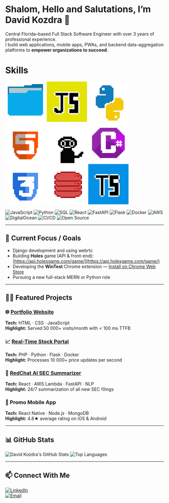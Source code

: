 
# **Shalom**, **Hello** and **Salutations**, I’m **David Kozdra** 👋

Central Florida–based Full Stack Software Engineer with over 3 years of professional experience.  
I build web applications, mobile apps, PWAs, and backend data-aggregation platforms to **empower organizations to succeed**.

# Skills


![alt text](folder.png) ![alt text](JavaScript.png) ![alt text](Python.png) ![alt text](html.png) ![alt text](git.png) ![alt text](csharp.png) ![alt text](css.png) ![alt text](sql.png) ![alt text](TypeScript.png)

![JavaScript](https://img.shields.io/badge/JavaScript-ES6-yellow?logo=javascript&logoColor=fff)  ![Python](https://img.shields.io/badge/Python-3.x-blue?logo=python&logoColor=fff)  ![SQL](https://img.shields.io/badge/SQL-PostgreSQL-blue?logo=postgresql&logoColor=fff)  ![React](https://img.shields.io/badge/React-17.0.2-cyan?logo=react&logoColor=fff)  ![FastAPI](https://img.shields.io/badge/FastAPI-0.95-green?logo=fastapi&logoColor=fff)  ![Flask](https://img.shields.io/badge/Flask-2.3.0-black?logo=flask&logoColor=fff)  ![Docker](https://img.shields.io/badge/Docker-20.10.7-blue?logo=docker&logoColor=fff)  ![AWS](https://img.shields.io/badge/AWS-Cloud-orange?logo=amazonaws&logoColor=fff)  ![DigitalOcean](https://img.shields.io/badge/DigitalOcean-API-blue?logo=digitalocean&logoColor=fff)  ![CI/CD](https://img.shields.io/badge/CI/CD-GitHub%20Actions-blue?logo=githubactions&logoColor=fff)  ![Open Source](https://img.shields.io/badge/Open%20Source-Contributor-orange?logo=github&logoColor=fff)

---

## 🚧 Current Focus / Goals

- Django development and using webrtc
- Building **Holes** game (API & front-end): [https://api.holesgame.com/game/](https://api.holesgame.com/game/)  
- Developing the **WinTest** Chrome extension — [Install on Chrome Web Store](https://chromewebstore.google.com/detail/wintest/ckgcnleaajonjljmfbamgpffiemninbe)  
- Pursuing a new full-stack MERN or Python role  



---

## 🧑‍💻 Featured Projects

### 🌐 [Portfolio Website](https://davidkozdra.com)  
**Tech:** HTML · CSS · JavaScript  
**Highlight:** Served 50 000+ visits/month with < 100 ms TTFB  

### 📈 [Real-Time Stock Portal](https://redchip.com/stocks)  
**Tech:** PHP · Python · Flask · Docker  
**Highlight:** Processes 10 000+ price updates per second  

### 🤖 [RedChat AI SEC Summarizer](https://red.chat)  
**Tech:** React · AWS Lambda · FastAPI · NLP  
**Highlight:** 24/7 summarization of all new SEC filings  

### 📱 Promo Mobile App  
**Tech:** React Native · Node.js · MongoDB  
**Highlight:** 4.8★ average rating on iOS & Android  

---

## 📊 GitHub Stats

![David Kozdra's GitHub Stats](https://github-readme-stats.vercel.app/api?username=DavidKozdra&show_icons=true&theme=radical&hide_border=false&hide_rank=false&card_width=500&line_height=30&title_color=ff79c6&icon_color=ffb86c&text_color=f8f8f2&bg_color=282a36&ring_color=bd93f9&border_color=6272a4&rank_icon=github)     ![Top Languages](https://github-readme-stats.vercel.app/api/top-langs/?username=DavidKozdra&layout=compact&theme=radical&hide_border=false)


---

## 📫 Connect With Me

[![LinkedIn](https://img.shields.io/badge/LinkedIn-DavidKozdra-blue?logo=linkedin&logoColor=fff)](https://www.linkedin.com/in/davidkozdra)  
[![Email](https://img.shields.io/badge/Email-info@davidkozdra.com-red?logo=gmail&logoColor=fff)](mailto:info@davidkozdra.com)
